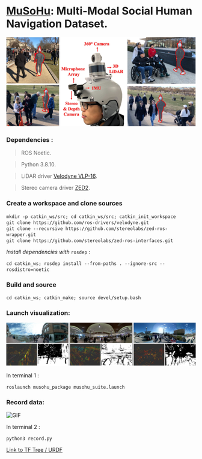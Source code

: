 # [MuSoHu](https://cs.gmu.edu/~xiao/Research/MuSoHu/): Multi-Modal Social Human Navigation Dataset.

![Suite image](figures/helmet_data_collection.jpg)

### Dependencies :

> ROS Noetic.

> Python 3.8.10.

> LiDAR driver [Velodyne VLP-16](https://github.com/ros-drivers/velodyne).

> Stereo camera driver [ZED2](https://github.com/stereolabs/zed-ros-wrapper).

### Create a workspace and clone sources

```
mkdir -p catkin_ws/src; cd catkin_ws/src; catkin_init_workspace
git clone https://github.com/ros-drivers/velodyne.git
git clone --recursive https://github.com/stereolabs/zed-ros-wrapper.git
git clone https://github.com/stereolabs/zed-ros-interfaces.git
```

*Install dependencies with* `rosdep` : 
```
cd catkin_ws; rosdep install --from-paths . --ignore-src --rosdistro=noetic
```

### Build and source

```
cd catkin_ws; catkin_make; source devel/setup.bash
```

### Launch visualization: 

![Perception image](figures/scenes.jpg)

In terminal 1 :
```
roslaunch musohu_package musohu_suite.launch
```

### Record data:

![GIF](figures/musohu_header.gif)

In terminal 2 :
```
python3 record.py
```
[Link to TF Tree / URDF](figures/frames.pdf)
